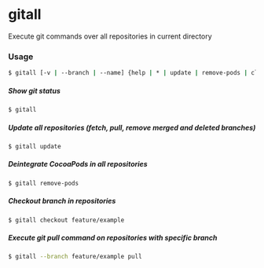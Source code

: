 # gitall
Execute git commands over all repositories in current directory

### Usage
```sh
$ gitall [-v | --branch | --name] {help | * | update | remove-pods | clean}
```

##### Show git status

```sh
$ gitall
```

##### Update all repositories (fetch, pull, remove merged and deleted branches)

```sh
$ gitall update
```

##### Deintegrate CocoaPods in all repositories

```sh
$ gitall remove-pods
```

##### Checkout branch in repositories

```sh
$ gitall checkout feature/example
```

##### Execute git pull command on repositories with specific branch

```sh
$ gitall --branch feature/example pull
```
